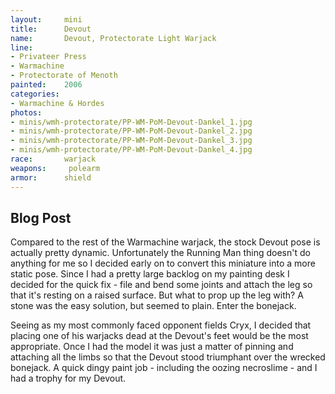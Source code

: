 ```yaml
---
layout:     mini
title:      Devout
name:       Devout, Protectorate Light Warjack
line:       
- Privateer Press
- Warmachine
- Protectorate of Menoth
painted:    2006
categories:
- Warmachine & Hordes
photos:
- minis/wmh-protectorate/PP-WM-PoM-Devout-Dankel_1.jpg
- minis/wmh-protectorate/PP-WM-PoM-Devout-Dankel_2.jpg
- minis/wmh-protectorate/PP-WM-PoM-Devout-Dankel_3.jpg
- minis/wmh-protectorate/PP-WM-PoM-Devout-Dankel_4.jpg
race:       warjack
weapons:     polearm
armor:      shield
---
```


## Blog Post
Compared to the rest of the Warmachine warjack, the stock Devout pose is actually pretty dynamic. Unfortunately the Running Man thing doesn't do anything for me so I decided early on to convert this miniature into a more static pose. Since I had a pretty large backlog on my painting desk I decided for the quick fix - file and bend some joints and attach the leg so that it's resting on a raised surface. But what to prop up the leg with? A stone was the easy solution, but seemed to plain.  Enter the bonejack.
 
Seeing as my most commonly faced opponent fields Cryx, I decided that placing one of his warjacks dead at the Devout's feet would be the most appropriate. Once I had the model it was just a matter of pinning and attaching all the limbs so that the Devout stood triumphant over the wrecked bonejack. A quick dingy paint job - including the oozing necroslime - and I had a trophy for my Devout.